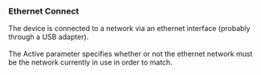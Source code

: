 ### Ethernet Connect

The device is connected to a network via an ethernet interface (probably
through a USB adapter).\
\
The Active parameter specifies whether or not the ethernet network must
be the network currently in use in order to match.
